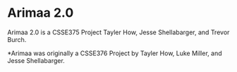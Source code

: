 # Arimaa 2.0
Arimaa 2.0 is a CSSE375 Project Tayler How, Jesse Shellabarger, and Trevor Burch.

*Arimaa was originally a CSSE376 Project by Tayler How, Luke Miller, and Jesse Shellabarger.

